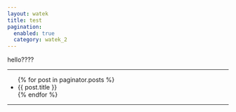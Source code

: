 ```yaml
---
layout: watek
title: test
pagination: 
  enabled: true
  category: watek_2
---
```


hello????

<hr />
<ul>
{% for post in paginator.posts %}
<li> {{ post.title }}</li>
{% endfor %}
</ul>
<hr />